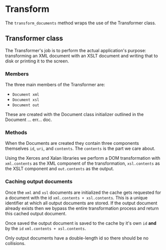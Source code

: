 # Transform

The `transform_documents` method wraps the use of the Transformer class.

## Transformer class

The Transformer's job is to perform the actual application's purpose: transforming an XML document with an XSLT document and writing that to disk or printing it to the screen.

### Members

The three main members of the Transformer are:

- `Document xml`
- `Document xsl`
- `Document out`

These are created with the Document class initializer outlined in the Document ... err... doc.

### Methods

When the Documents are created they contain three components themselves `id`, `uri`, and `contents`.
The `contents` is the part we care about.

Using the Xerces and Xalan libraries we perform a DOM transformation with `xml.contents` as the XML component of the transformation, `xsl.contents` as the XSLT component and `out.contents` as the output.

### Caching output documents

Once the `xml` and `xsl` documents are initialized the cache gets requested for a document with the id `xml.contents + xsl.contents`.
This is a unique identifier at which all output documents are stored.
If the output document already exists then we bypass the entire transformation process and return this cached output document.

Once saved the output document is saved to the cache by it's own `id` **and** by the `id` `xml.contents + xsl.contents`.

Only output documents have a double-length id so there should be no collisions.
